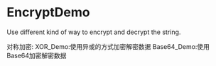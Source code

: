 # EncryptDemo
Use different kind of way to encrypt and decrypt the string.


对称加密:
XOR_Demo:使用异或的方式加密解密数据
Base64_Demo:使用Base64加密解密数据
